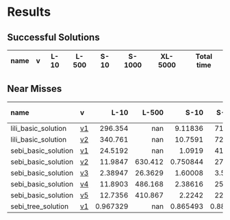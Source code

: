 # Results

## Successful Solutions

| name   | v   | L-10   | L-500   | S-10   | S-1000   | XL-5000   | Total time   |
|--------|-----|--------|---------|--------|----------|-----------|--------------|

## Near Misses

| name                | v                          |       L-10 |    L-500 |      S-10 |     S-1000 |   XL-5000 |
|:--------------------|:---------------------------|-----------:|---------:|----------:|-----------:|----------:|
| lili_basic_solution | [v1](../../commit/07a3e46) | 296.354    | nan      |  9.11836  | 717.327    |       nan |
| lili_basic_solution | [v2](../../commit/22adf02) | 340.761    | nan      | 10.7591   | 729.522    |       nan |
| sebi_basic_solution | [v1](../../commit/eaca833) |  24.5192   | nan      |  1.0919   |  41.5967   |       nan |
| sebi_basic_solution | [v2](../../commit/3371540) |  11.9847   | 630.412  |  0.750844 |  27.2496   |       nan |
| sebi_basic_solution | [v3](../../commit/fe517a0) |   2.38947  |  26.3629 |  1.60008  |   3.56721  |       nan |
| sebi_basic_solution | [v4](../../commit/51edc94) |  11.8903   | 486.168  |  2.38616  |  25.2112   |       nan |
| sebi_basic_solution | [v5](../../commit/c1e2c40) |  12.7356   | 410.867  |  2.2242   |  22.6535   |       nan |
| sebi_tree_solution  | [v1](../../commit/c6e88f0) |   0.967329 | nan      |  0.865493 |   0.885463 |       nan |